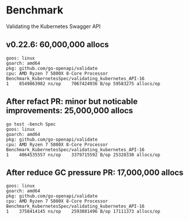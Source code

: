 # Benchmark

Validating the Kubernetes Swagger API

## v0.22.6: 60,000,000 allocs
```
goos: linux
goarch: amd64
pkg: github.com/go-openapi/validate
cpu: AMD Ryzen 7 5800X 8-Core Processor
Benchmark_KubernetesSpec/validating_kubernetes_API-16         	       1	8549863982 ns/op	7067424936 B/op	59583275 allocs/op
```

## After refact PR: minor but noticable improvements: 25,000,000 allocs
```
go test -bench Spec
goos: linux
goarch: amd64
pkg: github.com/go-openapi/validate
cpu: AMD Ryzen 7 5800X 8-Core Processor
Benchmark_KubernetesSpec/validating_kubernetes_API-16         	       1	4064535557 ns/op	3379715592 B/op	25320330 allocs/op
```

## After reduce GC pressure PR: 17,000,000 allocs
```
goos: linux
goarch: amd64
pkg: github.com/go-openapi/validate
cpu: AMD Ryzen 7 5800X 8-Core Processor             
Benchmark_KubernetesSpec/validating_kubernetes_API-16         	       1	3758414145 ns/op	2593881496 B/op	17111373 allocs/op
```
